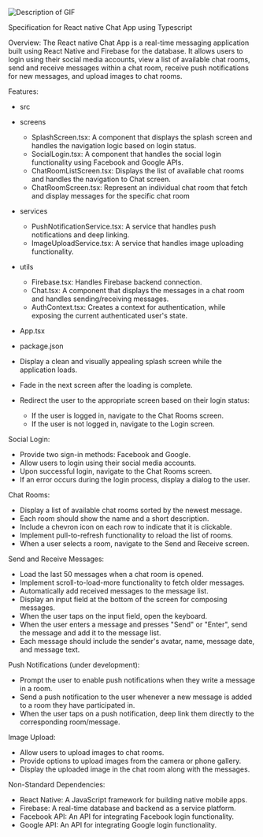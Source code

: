 ![Description of GIF](https://drive.google.com/file/d/1Ly9Q922pvYuQDSdb-rWs1JqS-gCBkYR2/view?usp=sharing)

Specification for React native Chat App using Typescript

Overview:
The React native Chat App is a real-time messaging application built using React Native and Firebase for the database. It allows users to login using their social media accounts, view a list of available chat rooms, send and receive messages within a chat room, receive push notifications for new messages, and upload images to chat rooms.

Features:

- src
- screens
  - SplashScreen.tsx: A component that displays the splash screen and handles the navigation logic based on login status.
  - SocialLogin.tsx: A component that handles the social login functionality using Facebook and Google APIs.
  - ChatRoomListScreen.tsx: Displays the list of available chat rooms and handles the navigation to Chat screen.
  - ChatRoomScreen.tsx: Represent an individual chat room that fetch and display messages for the specific chat room
- services
  - PushNotificationService.tsx: A service that handles push notifications and deep linking.
  - ImageUploadService.tsx: A service that handles image uploading functionality.
- utils
  - Firebase.tsx: Handles Firebase backend connection.
  - Chat.tsx: A component that displays the messages in a chat room and handles sending/receiving messages.
  - AuthContext.tsx: Creates a context for authentication, while exposing the current authenticated user's state.
- App.tsx
- package.json

- Display a clean and visually appealing splash screen while the application loads.
- Fade in the next screen after the loading is complete.
- Redirect the user to the appropriate screen based on their login status:

  - If the user is logged in, navigate to the Chat Rooms screen.
  - If the user is not logged in, navigate to the Login screen.

Social Login:

- Provide two sign-in methods: Facebook and Google.
- Allow users to login using their social media accounts.
- Upon successful login, navigate to the Chat Rooms screen.
- If an error occurs during the login process, display a dialog to the user.

Chat Rooms:

- Display a list of available chat rooms sorted by the newest message.
- Each room should show the name and a short description.
- Include a chevron icon on each row to indicate that it is clickable.
- Implement pull-to-refresh functionality to reload the list of rooms.
- When a user selects a room, navigate to the Send and Receive screen.

Send and Receive Messages:

- Load the last 50 messages when a chat room is opened.
- Implement scroll-to-load-more functionality to fetch older messages.
- Automatically add received messages to the message list.
- Display an input field at the bottom of the screen for composing messages.
- When the user taps on the input field, open the keyboard.
- When the user enters a message and presses "Send" or "Enter", send the message and add it to the message list.
- Each message should include the sender's avatar, name, message date, and message text.

Push Notifications (under development):

- Prompt the user to enable push notifications when they write a message in a room.
- Send a push notification to the user whenever a new message is added to a room they have participated in.
- When the user taps on a push notification, deep link them directly to the corresponding room/message.

Image Upload:

- Allow users to upload images to chat rooms.
- Provide options to upload images from the camera or phone gallery.
- Display the uploaded image in the chat room along with the messages.

Non-Standard Dependencies:

- React Native: A JavaScript framework for building native mobile apps.
- Firebase: A real-time database and backend as a service platform.
- Facebook API: An API for integrating Facebook login functionality.
- Google API: An API for integrating Google login functionality.

